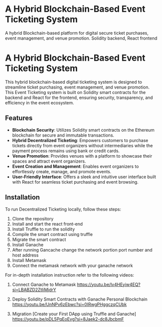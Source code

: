 # A Hybrid Blockchain-Based Event Ticketing System
A hybrid Blockchain-based platform for digital secure ticket purchases, event management, and venue promotion. Solidity backend, React frontend

# A Hybrid Blockchain-Based Event Ticketing System
This hybrid blockchain-based digital ticketing system is designed to streamline ticket purchasing, event management, and venue promotion. This Event Ticketing system is built on Solidity smart contracts for the backend and React for the frontend, ensuring security, transparency, and efficiency in the event ecosystem.

## Features

- **Blockchain Security**: Utilizes Solidity smart contracts on the Ethereum blockchain for secure and immutable transactions.
- **Hybrid Decentralized Ticketing**: Empowers customers to purchase tickets directly from event organizers without intermediaries while the payment process remains using bank or credit cards.
- **Venue Promotion**: Provides venues with a platform to showcase their spaces and attract event organizers.
- **Event Creation and Management**: Enables event organizers to effortlessly create, manage, and promote events.
- **User-Friendly Interface**: Offers a sleek and intuitive user interface built with React for seamless ticket purchasing and event browsing.

## Installation

To run Decentralized Ticketing locally, follow these steps:

1. Clone the repository
2. Install and start the react front-end
3. Install Truffle to run the solidity
4. Compile the smart contract using truffle 
5. Migrate the smart contract 
6. Install Ganache 
7. After running Gancache change the network portion port number and host address
8. Install Metamask 
9. Connect the metamask network with your ganache network

For in-depth installation instruction refer to the following videos:

1. Connect Ganache to Metamask
https://youtu.be/lv4HEyiw4EQ?si=LBABZD2ZtIiMjdrY

2. Deploy Solidity Smart Contracts with Ganache Personal Blockchain
https://youtu.be/UnNPv6zEbwc?si=0IRwgPHggczqCUbk

3. Migration [Create your First DApp using Truffle and Ganache]
https://youtu.be/pDL5PqEoEvg?si=8Jaek2-dc8JbcbmF







